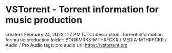 # VSTorrent - Torrent information for music production

created: February 24, 2022 1:17 PM (UTC)
description: Torrent information for music production
folder: BOOKMRKS-MTHRFCKR / MEDIA-MTHRFCKR / Audio / Pro Audio
tags: pro audio
url: https://vstorrent.org